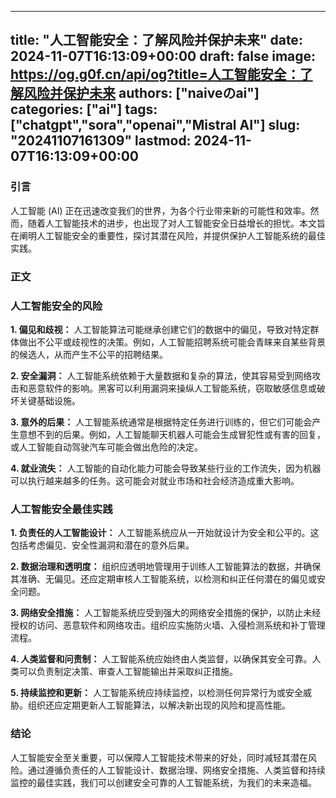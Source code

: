 
---
title: "人工智能安全：了解风险并保护未来"
date: 2024-11-07T16:13:09+00:00
draft: false
image: https://og.g0f.cn/api/og?title=人工智能安全：了解风险并保护未来
authors: ["naiveのai"]
categories: ["ai"]
tags: ["chatgpt","sora","openai","Mistral AI"]
slug: "20241107161309"
lastmod: 2024-11-07T16:13:09+00:00
---
### 引言

人工智能 (AI) 正在迅速改变我们的世界，为各个行业带来新的可能性和效率。然而，随着人工智能技术的进步，也出现了对人工智能安全日益增长的担忧。本文旨在阐明人工智能安全的重要性，探讨其潜在风险，并提供保护人工智能系统的最佳实践。

### 正文

### 人工智能安全的风险

**1. 偏见和歧视：**
人工智能算法可能继承创建它们的数据中的偏见，导致对特定群体做出不公平或歧视性的决策。例如，人工智能招聘系统可能会青睐来自某些背景的候选人，从而产生不公平的招聘结果。

**2. 安全漏洞：**
人工智能系统依赖于大量数据和复杂的算法，使其容易受到网络攻击和恶意软件的影响。黑客可以利用漏洞来操纵人工智能系统，窃取敏感信息或破坏关键基础设施。

**3. 意外的后果：**
人工智能系统通常是根据特定任务进行训练的，但它们可能会产生意想不到的后果。例如，人工智能聊天机器人可能会生成冒犯性或有害的回复，或人工智能自动驾驶汽车可能会做出危险的决定。

**4. 就业流失：**
人工智能的自动化能力可能会导致某些行业的工作流失，因为机器可以执行越来越多的任务。这可能会对就业市场和社会经济造成重大影响。

### 人工智能安全最佳实践

**1. 负责任的人工智能设计：**
人工智能系统应从一开始就设计为安全和公平的。这包括考虑偏见、安全性漏洞和潜在的意外后果。

**2. 数据治理和透明度：**
组织应透明地管理用于训练人工智能算法的数据，并确保其准确、无偏见。还应定期审核人工智能系统，以检测和纠正任何潜在的偏见或安全问题。

**3. 网络安全措施：**
人工智能系统应受到强大的网络安全措施的保护，以防止未经授权的访问、恶意软件和网络攻击。组织应实施防火墙、入侵检测系统和补丁管理流程。

**4. 人类监督和问责制：**
人工智能系统应始终由人类监督，以确保其安全可靠。人类可以负责制定决策、审查人工智能输出并采取纠正措施。

**5. 持续监控和更新：**
人工智能系统应持续监控，以检测任何异常行为或安全威胁。组织还应定期更新人工智能算法，以解决新出现的风险和提高性能。

### 结论

人工智能安全至关重要，可以保障人工智能技术带来的好处，同时减轻其潜在风险。通过遵循负责任的人工智能设计、数据治理、网络安全措施、人类监督和持续监控的最佳实践，我们可以创建安全可靠的人工智能系统，为我们的未来造福。